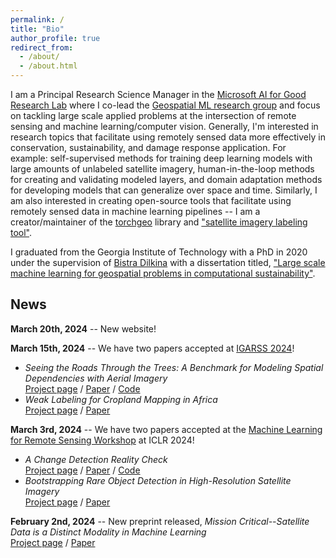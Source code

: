 ```yaml
---
permalink: /
title: "Bio"
author_profile: true
redirect_from: 
  - /about/
  - /about.html
---
```


I am a Principal Research Science Manager in the [Microsoft AI for Good Research Lab](https://www.microsoft.com/en-us/research/group/ai-for-good-research-lab/) where I co-lead the [Geospatial ML research group](https://www.microsoft.com/en-us/research/project/geospatial-machine-learning/) and focus on tackling large scale applied problems at the intersection of remote sensing and machine learning/computer vision. Generally, I'm interested in research topics that facilitate using remotely sensed data more effectively in conservation, sustainability, and damage response application. For example: self-supervised methods for training deep learning models with large amounts of unlabeled satellite imagery, human-in-the-loop methods for creating and validating modeled layers, and domain adaptation methods for developing models that can generalize over space and time. Similarly, I am also interested in creating open-source tools that facilitate using remotely sensed data in machine learning pipelines -- I am a creator/maintainer of the [torchgeo](https://github.com/microsoft/torchgeo) library and ["satellite imagery labeling tool"](https://github.com/microsoft/satellite-imagery-labeling-tool).

I graduated from the Georgia Institute of Technology with a PhD in 2020 under the supervision of [Bistra Dilkina](https://viterbi.usc.edu/directory/faculty/Dilkina/Bistra) with a dissertation titled, ["Large scale machine learning for geospatial problems in computational sustainability"](https://repository.gatech.edu/entities/publication/af1a7913-e832-475e-a25b-d030dcb42bc5/full).


## News

**March 20th, 2024** -- New website!


**March 15th, 2024** -- We have two papers accepted at [IGARSS 2024](https://www.2024.ieeeigarss.org/index.php)!
- *Seeing the Roads Through the Trees: A Benchmark for Modeling Spatial Dependencies with Aerial Imagery* <br/> [Project page](publication/2024-01-01-Seeing-the-Roads-Through-the-Trees-A-Benchmark-for-Modeling-Spatial-Dependencies-with-Aerial-Imagery) / [Paper](https://arxiv.org/abs/2401.06762) / [Code](https://github.com/isaaccorley/ChesapeakeRSC)
- *Weak Labeling for Cropland Mapping in Africa* <br/> [Project page](publication/2024-01-01-Weak-Labeling-for-Cropland-Mapping-in-Africa) / [Paper](https://arxiv.org/abs/2401.07014)


**March 3rd, 2024** -- We have two papers accepted at the [Machine Learning for Remote Sensing Workshop](https://ml-for-rs.github.io/iclr2024/) at ICLR 2024!
- *A Change Detection Reality Check* <br/> [Project page](publication/2024-01-01-A-Change-Detection-Reality-Check) / [Paper](https://arxiv.org/abs/2402.06994) / [Code](https://github.com/isaaccorley/a-change-detection-reality-check)
- *Bootstrapping Rare Object Detection in High-Resolution Satellite Imagery* <br/> [Project page](publication/2024-01-01-Bootstrapping-Rare-Object-Detection-in-High-Resolution-Satellite-Imagery) / [Paper](https://arxiv.org/abs/2403.02736)


**February 2nd, 2024** -- New preprint released, *Mission Critical--Satellite Data is a Distinct Modality in Machine Learning* <br/> [Project page](publication/2024-01-01-Mission-Critical-Satellite-Data-is-a-Distinct-Modality-in-Machine-Learning) / [Paper](https://arxiv.org/abs/2402.01444) 